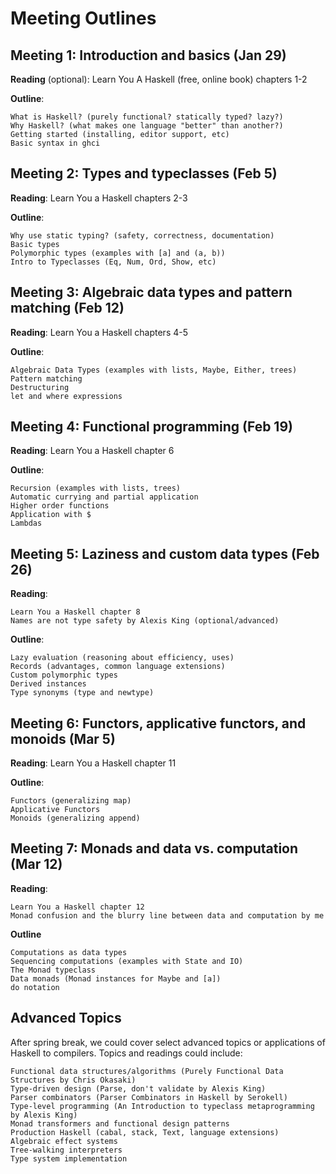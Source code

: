# Meeting Outlines

## Meeting 1: Introduction and basics (Jan 29)

**Reading** (optional): Learn You A Haskell (free, online book) chapters 1-2

**Outline**:

    What is Haskell? (purely functional? statically typed? lazy?)
    Why Haskell? (what makes one language "better" than another?)
    Getting started (installing, editor support, etc)
    Basic syntax in ghci​

## Meeting 2: Types and typeclasses (Feb 5)

**Reading**: Learn You a Haskell chapters 2-3

**Outline**:

    Why use static typing? (safety, correctness, documentation)
    Basic types
    Polymorphic types (examples with [a]​ and (a, b))​
    Intro to Typeclasses (Eq​, Num​, Ord​, Show​, etc)

## Meeting 3: Algebraic data types and pattern matching (Feb 12)

**Reading**: Learn You a Haskell chapters 4-5

**Outline**:

    Algebraic Data Types (examples with lists, Maybe​, Either​, trees)
    Pattern matching
    Destructuring
    let​ and where​ expressions

## Meeting 4: Functional programming (Feb 19)

**Reading**: Learn You a Haskell chapter 6

**Outline**:

    Recursion (examples with lists, trees)
    Automatic currying and partial application
    Higher order functions
    Application with $​
    Lambdas

## Meeting 5: Laziness and custom data types (Feb 26)

**Reading**:

    Learn You a Haskell chapter 8
    Names are not type safety by Alexis King (optional/advanced)

**Outline**:

    Lazy evaluation (reasoning about efficiency, uses)
    Records (advantages, common language extensions)
    Custom polymorphic types
    Derived instances
    Type synonyms (type and newtype​)

## Meeting 6: Functors, applicative functors, and monoids (Mar 5)

**Reading**: Learn You a Haskell chapter 11

**Outline**:

    Functors (generalizing map​)
    Applicative Functors
    Monoids (generalizing append​)

## Meeting 7: Monads and data vs. computation (Mar 12)

**Reading**:

    Learn You a Haskell chapter 12
    Monad confusion and the blurry line between data and computation by me

**Outline**

    Computations as data types
    Sequencing computations (examples with State​ and IO​)
    The Monad typeclass
    Data monads (Monad instances for Maybe​ and [a])​
    do​ notation

## Advanced Topics

After spring break, we could cover select advanced topics or applications of Haskell to compilers. Topics and readings could include:

    Functional data structures/algorithms (Purely Functional Data Structures by Chris Okasaki)
    Type-driven design (Parse, don't validate by Alexis King)
    Parser combinators (Parser Combinators in Haskell by Serokell)
    Type-level programming (An Introduction to typeclass metaprogramming by Alexis King)
    Monad transformers and functional design patterns
    Production Haskell (cabal​, stack​, Text​, language extensions)
    Algebraic effect systems
    Tree-walking interpreters
    Type system implementation